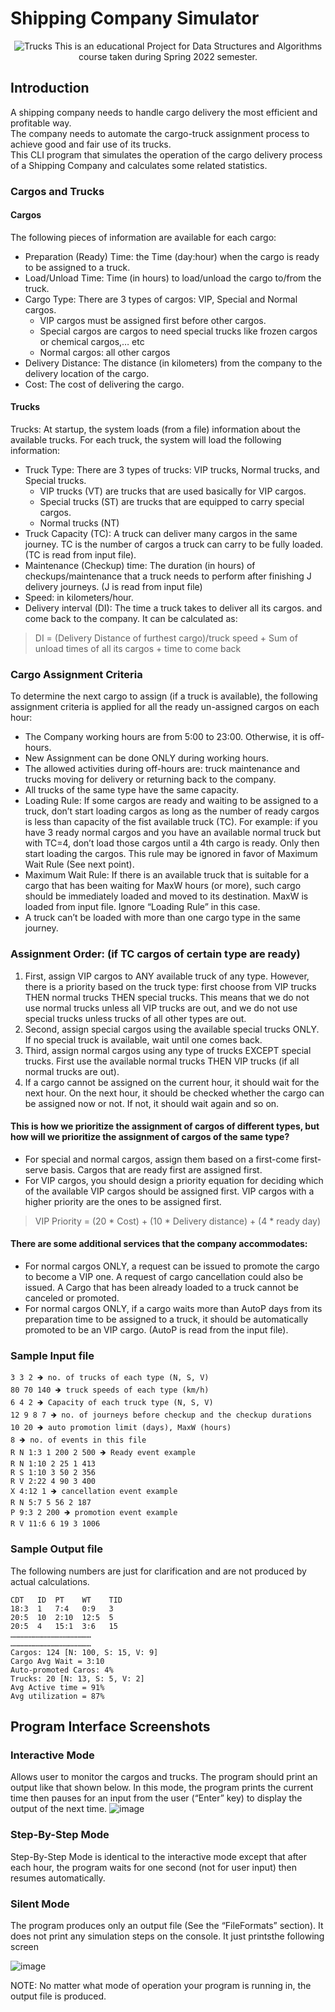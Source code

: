 # Shipping Company Simulator
<div align = "center">
  
  ![Trucks](https://user-images.githubusercontent.com/29122581/170028682-a60b3954-15ef-472a-84f6-9eba11109cee.png)
  This is an educational Project for Data Structures and Algorithms course taken during Spring 2022 semester.
</div>

## Introduction
A shipping company needs to handle cargo delivery the most efficient and profitable way.  
The company needs to automate the cargo-truck assignment process to achieve good and fair use
of its trucks.  
This CLI program that simulates the operation of the cargo delivery process of a Shipping Company and calculates some related statistics.

### Cargos and Trucks
#### Cargos
The following pieces of information are available for each cargo:
* Preparation (Ready) Time: the Time (day:hour) when the cargo is ready to be
assigned to a truck.
* Load/Unload Time: Time (in hours) to load/unload the cargo to/from the truck.
* Cargo Type: There are 3 types of cargos: VIP, Special and Normal cargos.
  * VIP cargos must be assigned first before other cargos.
  * Special cargos are cargos to need special trucks like frozen cargos or
chemical cargos,… etc
  * Normal cargos: all other cargos
* Delivery Distance: The distance (in kilometers) from the company to the delivery
location of the cargo.
* Cost: The cost of delivering the cargo.

#### Trucks
Trucks:
At startup, the system loads (from a file) information about the available trucks. For
each truck, the system will load the following information:
* Truck Type: There are 3 types of trucks: VIP trucks, Normal trucks, and Special
trucks.
  * VIP trucks (VT) are trucks that are used basically for VIP cargos.
  * Special trucks (ST) are trucks that are equipped to carry special cargos.
  * Normal trucks (NT)
* Truck Capacity (TC): A truck can deliver many cargos in the same journey. TC is
the number of cargos a truck can carry to be fully loaded. (TC is read from input
file).
* Maintenance (Checkup) time: The duration (in hours) of checkups/maintenance
that a truck needs to perform after finishing J delivery journeys. (J is read from
input file)
* Speed: in kilometers/hour.
* Delivery interval (DI): The time a truck takes to deliver all its cargos. and come
back to the company. It can be calculated as:
> DI = (Delivery Distance of furthest cargo)/truck speed + Sum of unload times of all
its cargos + time to come back

### Cargo Assignment Criteria
To determine the next cargo to assign (if a truck is available), the following assignment criteria is applied for all the ready un-assigned cargos on each hour:
* The Company working hours are from 5:00 to 23:00. Otherwise, it is off-hours.
* New Assignment can be done ONLY during working hours.
* The allowed activities during off-hours are: truck maintenance and trucks moving
for delivery or returning back to the company.
* All trucks of the same type have the same capacity.
* Loading Rule: If some cargos are ready and waiting to be assigned to a truck,
don’t start loading cargos as long as the number of ready cargos is less than
capacity of the fist available truck (TC).
For example: if you have 3 ready normal cargos and you have an available normal
truck but with TC=4, don’t load those cargos until a 4th cargo is ready. Only then
start loading the cargos. This rule may be ignored in favor of Maximum Wait Rule
(See next point).
* Maximum Wait Rule: If there is an available truck that is suitable for a cargo that
has been waiting for MaxW hours (or more), such cargo should be immediately
loaded and moved to its destination. MaxW is loaded from input file. Ignore
“Loading Rule” in this case.
* A truck can’t be loaded with more than one cargo type in the same journey.

### Assignment Order: (if TC cargos of certain type are ready)
1. First, assign VIP cargos to ANY available truck of any type. However, there is a
priority based on the truck type: first choose from VIP trucks THEN normal
trucks THEN special trucks. This means that we do not use normal trucks unless
all VIP trucks are out, and we do not use special trucks unless trucks of all other
types are out.
2. Second, assign special cargos using the available special trucks ONLY. If no
special truck is available, wait until one comes back.
3. Third, assign normal cargos using any type of trucks EXCEPT special trucks.
First use the available normal trucks THEN VIP trucks (if all normal trucks are
out).
4. If a cargo cannot be assigned on the current hour, it should wait for the next
hour. On the next hour, it should be checked whether the cargo can be assigned
now or not. If not, it should wait again and so on.

#### This is how we prioritize the assignment of cargos of different types, but how will we prioritize the assignment of cargos of the same type?
* For special and normal cargos, assign them based on a first-come first-serve
basis. Cargos that are ready first are assigned first.
* For VIP cargos, you should design a priority equation for deciding which of the
available VIP cargos should be assigned first. VIP cargos with a higher priority
are the ones to be assigned first.
> VIP Priority = (20 * Cost) + (10 * Delivery distance) + (4 * ready day)

#### There are some additional services that the company accommodates:
* For normal cargos ONLY, a request can be issued to promote the cargo to
become a VIP one. A request of cargo cancellation could also be issued.
A Cargo that has been already loaded to a truck cannot be canceled or
promoted.
* For normal cargos ONLY, if a cargo waits more than AutoP days from its
preparation time to be assigned to a truck, it should be automatically
promoted to be an VIP cargo. (AutoP is read from the input file).

### Sample Input file
```
3 3 2 🡺 no. of trucks of each type (N, S, V)
80 70 140 🡺 truck speeds of each type (km/h)
6 4 2 🡺 Capacity of each truck type (N, S, V)
12 9 8 7 🡺 no. of journeys before checkup and the checkup durations
10 20 🡺 auto promotion limit (days), MaxW (hours)
8 🡺 no. of events in this file
R N 1:3 1 200 2 500 🡺 Ready event example
R N 1:10 2 25 1 413
R S 1:10 3 50 2 356
R V 2:22 4 90 3 400
X 4:12 1 🡺 cancellation event example
R N 5:7 5 56 2 187
P 9:3 2 200 🡺 promotion event example
R V 11:6 6 19 3 1006
```

### Sample Output file
The following numbers are just for clarification and are not produced by actual
calculations.
```
CDT   ID  PT    WT    TID
18:3  1   7:4   0:9   3
20:5  10  2:10  12:5  5
20:5  4   15:1  3:6   15
………………………………………………
………………………………………………
Cargos: 124 [N: 100, S: 15, V: 9]
Cargo Avg Wait = 3:10
Auto-promoted Caros: 4%
Trucks: 20 [N: 13, S: 5, V: 2]
Avg Active time = 91%
Avg utilization = 87%
```

## Program Interface Screenshots
### Interactive Mode
Allows user to monitor the cargos and trucks. The
program should print an output like that shown below. In this mode, the program
prints the current time then pauses for an input from the user (“Enter” key) to display the output of the next time.
![image](https://user-images.githubusercontent.com/29122581/170033471-d2ab7a87-ad17-499c-823f-6952831dad91.png)
### Step-By-Step Mode
Step-By-Step Mode is identical to the interactive mode except that after
each hour, the program waits for one second (not for user input) then resumes
automatically.
### Silent Mode
The program produces only an output file (See the “FileFormats” section). It does not print any simulation steps on the console. It just printsthe following screen

![image](https://user-images.githubusercontent.com/29122581/170032981-2b74415b-c808-4660-a68d-6124b986f76a.png)

NOTE: No matter what mode of operation your program is running in, the output file is produced.
